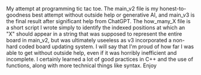 My attempt at programming tic tac toe. The main_v2 file is my honest-to-goodness best attempt without outside help or generative AI, and main_v3 is the final result after significant help from ChatGPT. 
The how_many_X file is a short script I wrote simply to identify the indexed positions at which an "X" should appear in a string that was supposed to represent the entire board in main_v2, but was ultimately useeless as v3 incorporated a non-hard coded board updating system.
I will say that I'm proud of how far I was able to get without outside help, even if it was horribly inefficient and incomplete. I certainly learned a lot of good practices in C++ and the use of functions, along with more technical things like syntax. Enjoy
